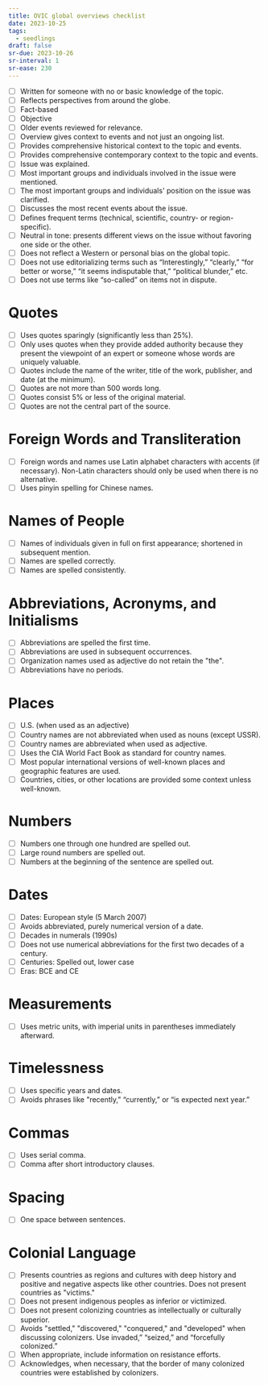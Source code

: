 ```yaml
---
title: OVIC global overviews checklist
date: 2023-10-25
tags:
  - seedlings
draft: false
sr-due: 2023-10-26
sr-interval: 1
sr-ease: 230
---
```

- [ ] Written for someone with no or basic knowledge of the topic.
- [ ] Reflects perspectives from around the globe.
- [ ] Fact-based
- [ ] Objective
- [ ] Older events reviewed for relevance.
- [ ] Overview gives context to events and not just an ongoing list.
- [ ] Provides comprehensive historical context to the topic and events.
- [ ] Provides comprehensive contemporary context to the topic and events.
- [ ] Issue was explained.
- [ ] Most important groups and individuals involved in the issue were mentioned.
- [ ] The most important groups and individuals' position on the issue was clarified.
- [ ] Discusses the most recent events about the issue.
- [ ] Defines frequent terms (technical, scientific, country- or region-specific).
- [ ] Neutral in tone: presents different views on the issue without favoring one side or the other.
- [ ] Does not reflect a Western or personal bias on the global topic.
- [ ] Does not use editorializing terms such as “Interestingly,” “clearly,” “for better or worse,” “it seems indisputable that,” “political blunder,” etc.
- [ ] Does not use terms like “so-called” on items not in dispute.

# Quotes

- [ ] Uses quotes sparingly (significantly less than 25%).
- [ ] Only uses quotes when they provide added authority because they present the viewpoint of an expert or someone whose words are uniquely valuable.
- [ ] Quotes include the name of the writer, title of the work, publisher, and date (at the minimum).
- [ ] Quotes are not more than 500 words long.
- [ ] Quotes consist 5% or less of the original material.
- [ ] Quotes are not the central part of the source.

# Foreign Words and Transliteration

- [ ] Foreign words and names use Latin alphabet characters with accents (if necessary). Non-Latin characters should only be used when there is no alternative.
- [ ] Uses pinyin spelling for Chinese names.

# Names of People

- [ ] Names of individuals given in full on first appearance; shortened in subsequent mention.
- [ ] Names are spelled correctly.
- [ ] Names are spelled consistently.

# Abbreviations, Acronyms, and Initialisms

- [ ] Abbreviations are spelled the first time.
- [ ] Abbreviations are used in subsequent occurrences.
- [ ] Organization names used as adjective do not retain the "the".
- [ ] Abbreviations have no periods.

# Places

- [ ] U.S. (when used as an adjective)
- [ ] Country names are not abbreviated when used as nouns (except USSR).
- [ ] Country names are abbreviated when used as adjective.
- [ ] Uses the CIA World Fact Book as standard for country names.
- [ ] Most popular international versions of well-known places and geographic features are used.
- [ ] Countries, cities, or other locations are provided some context unless well-known.

# Numbers

- [ ] Numbers one through one hundred are spelled out.
- [ ] Large round numbers are spelled out.
- [ ] Numbers at the beginning of the sentence are spelled out.

# Dates

- [ ] Dates: European style (5 March 2007)
- [ ] Avoids abbreviated, purely numerical version of a date.
- [ ] Decades in numerals (1990s)
- [ ] Does not use numerical abbreviations for the first two decades of a century.
- [ ] Centuries: Spelled out, lower case
- [ ] Eras: BCE and CE

# Measurements

- [ ] Uses metric units, with imperial units in parentheses immediately afterward.

# Timelessness

- [ ] Uses specific years and dates.
- [ ] Avoids phrases like "recently," “currently,” or “is expected next year.”

# Commas

- [ ] Uses serial comma.
- [ ] Comma after short introductory clauses.

# Spacing

- [ ] One space between sentences.

# Colonial Language

- [ ] Presents countries as regions and cultures with deep history and positive and negative aspects like other countries. Does not present countries as "victims."
- [ ] Does not present indigenous peoples as inferior or victimized.
- [ ] Does not present colonizing countries as intellectually or culturally superior.
- [ ] Avoids "settled," "discovered," "conquered," and "developed" when discussing colonizers. Use invaded,” “seized,” and “forcefully colonized.”
- [ ] When appropriate, include information on resistance efforts.
- [ ] Acknowledges, when necessary, that the border of many colonized countries were established by colonizers.